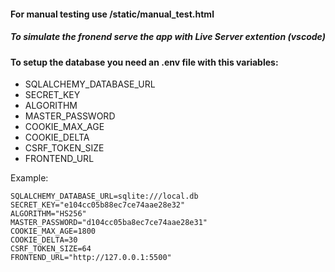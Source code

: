 #### For manual testing use /static/manual_test.html
##### To simulate the fronend serve the app with Live Server extention (vscode)

#### To setup the database you need an .env file with this variables:
- SQLALCHEMY_DATABASE_URL
- SECRET_KEY
- ALGORITHM
- MASTER_PASSWORD
- COOKIE_MAX_AGE
- COOKIE_DELTA
- CSRF_TOKEN_SIZE
- FRONTEND_URL

Example:
```
SQLALCHEMY_DATABASE_URL=sqlite:///local.db
SECRET_KEY="e104cc05b88ec7ce74aae28e32"
ALGORITHM="HS256"
MASTER_PASSWORD="d104cc05ba8ec7ce74aae28e31"
COOKIE_MAX_AGE=1800
COOKIE_DELTA=30
CSRF_TOKEN_SIZE=64
FRONTEND_URL="http://127.0.0.1:5500"
```
